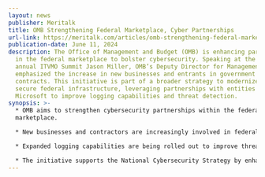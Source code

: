 ```yaml
---
layout: news
publisher: Meritalk
title: OMB Strengthening Federal Marketplace, Cyber Partnerships
url-link: https://meritalk.com/articles/omb-strengthening-federal-marketplace-cyber-partnerships/
publication-date: June 11, 2024
description: The Office of Management and Budget (OMB) is enhancing partnerships
  in the federal marketplace to bolster cybersecurity. Speaking at the second
  annual ITVMO Summit Jason Miller, OMB’s Deputy Director for Management,
  emphasized the increase in new businesses and entrants in government
  contracts. This initiative is part of a broader strategy to modernize and
  secure federal infrastructure, leveraging partnerships with entities like
  Microsoft to improve logging capabilities and threat detection.
synopsis: >-
  * OMB aims to strengthen cybersecurity partnerships within the federal
  marketplace.

  * New businesses and contractors are increasingly involved in federal contracts.

  * Expanded logging capabilities are being rolled out to improve threat detection.

  * The initiative supports the National Cybersecurity Strategy by enhancing security measures.
---
```

